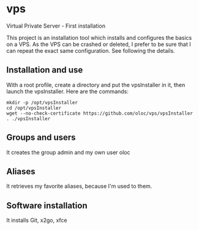 vps
===

Virtual Private Server - First installation

This project is an installation tool which installs and configures the basics on a VPS. As the VPS can be crashed or deleted, I prefer to be sure that I can repeat the exact same configuration. See following the details.

## Installation and use
With a root profile, create a directory and put the vpsInstaller in it, then launch the vpsInstaller. Here are the commands:

    mkdir -p /opt/vpsInstaller
    cd /opt/vpsInstaller
    wget --no-check-certificate https://github.com/oloc/vps/vpsInstaller
    . ./vpsInstaller

## Groups and users
It creates the group admin and my own user oloc

## Aliases
It retrieves my favorite aliases, because I'm used to them.

## Software installation
It installs Git, x2go, xfce

